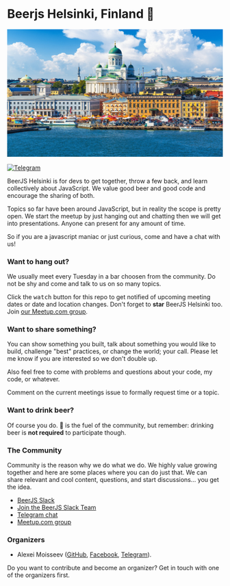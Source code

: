 # Beerjs Helsinki, Finland :beer:
![beerjs/helsinki](https://github.com/beerjs/helsinki/raw/master/thumb_helsinki.jpg)

[![Telegram](https://img.shields.io/badge/Telegram-Join_chat-blue.svg?style=flat)](https://t.me/beerjs_helsinki)

BeerJS Helsinki is for devs to get together, throw a few back, and learn collectively about JavaScript. We value good beer and good code and encourage the sharing of both.

Topics so far have been around JavaScript, but in reality the scope is pretty open. We start the meetup by just hanging out and chatting then we will get into presentations. Anyone can present for any amount of time.

So if you are a javascript maniac or just curious, come and have a chat with us!

### Want to hang out?

We usually meet every Tuesday in a bar choosen from the community. Do not be shy and come and talk to us on so many topics.

Click the <kbd>watch</kbd> button for this repo to get notified of upcoming meeting dates or date and location changes.  Don't forget to __star__ BeerJS Helsinki too. Join [our Meetup.com group](https://www.meetup.com/BeerJS-Helsinki/).

### Want to share something?

You can show something you built, talk about something you would like to build, challenge "best" practices, or change the world; your call. Please let me know if you are interested so we don't double up.

Also feel free to come with problems and questions about your code, my code, or whatever.

Comment on the current meetings issue to formally request time or a topic.


### Want to drink beer?

Of course you do. :beer: is the fuel of the community, but remember: drinking beer is __not required__ to participate though.


### The Community

Community is the reason why we do what we do.  We highly value growing together and here are some places where you can do just that.  We can share relevant and cool content, questions, and start discussions... you get the idea.

* [BeerJS Slack](https://beerjs.slack.com/messages/helsinki/)
* [Join the BeerJS Slack Team](https://beerjs-slack-invite.herokuapp.com/)
* [Telegram chat](https://t.me/beerjs_helsinki)
* [Meetup.com group](https://www.meetup.com/BeerJS-Helsinki/)


### Organizers

* Alexei Moisseev ([GitHub](https://github.com/alexeimoisseev), [Facebook](https://www.facebook.com/alexeimoisseev),  [Telegram](https://t.me/alexeimoisseev)).

Do you want to contribute and become an organizer? Get in touch with one of the organizers first.
